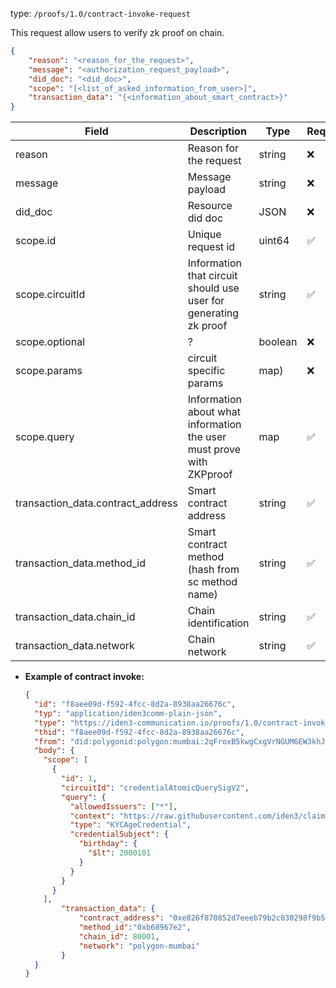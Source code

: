 
type: `/proofs/1.0/contract-invoke-request`

This request allow users to verify zk proof on chain.

```json
{
	"reason": "<reason_for_the_request>",
	"message": "<authorization_request_payload>",
	"did_doc": "<did_doc>",
	"scope": "[<list_of_asked_information_from_user>]",
	"transaction_data": "{<information_about_smart_contract>}"
}
```

| Field | Description | Type | Required |
| --- | --- | --- | --- |
| reason | Reason for the request | string | ❌ |
| message | Message payload | string | ❌ |
| did_doc | Resource did doc | JSON | ❌ |
| scope.id | Unique request id | uint64 | ✅ |
| scope.circuitId | Information that circuit should use user for generating zk proof | string | ✅ |
| scope.optional | ? | boolean | ❌ |
| scope.params | circuit specific params| map) | ❌|
| scope.query | Information about what information the user must prove with ZKPproof | map | ✅ |
| transaction_data.contract_address | Smart contract address | string | ✅ |
| transaction_data.method_id | Smart contract method (hash from sc method name) | string | ✅ |
| transaction_data.chain_id | Chain identification | string | ✅ |
| transaction_data.network | Chain network | string | ✅ |

- **Example of contract invoke:**
    
    ```json
    {
      "id": "f8aee09d-f592-4fcc-8d2a-8938aa26676c",
      "typ": "application/iden3comm-plain-json",
      "type": "https://iden3-communication.io/proofs/1.0/contract-invoke-request",
      "thid": "f8aee09d-f592-4fcc-8d2a-8938aa26676c",
      "from": "did:polygonid:polygon:mumbai:2qFroxB5kwgCxgVrNGUM6EW3khJgCdHHnKTr3VnTcp",
      "body": {
        "scope": [
          {
            "id": 1,
            "circuitId": "credentialAtomicQuerySigV2",
            "query": {
              "allowedIssuers": ["*"],
              "context": "https://raw.githubusercontent.com/iden3/claim-schema-vocab/main/schemas/json-ld/kyc-v3.json-ld",
              "type": "KYCAgeCredential",
              "credentialSubject": {
                "birthday": {
                  "$lt": 2000101
                }
              }
            }
          }
        ],
    		"transaction_data": {
    			"contract_address": "0xe826f870852d7eeeb79b2c030298f9b5daa8c8a3",
    			"method_id":"0xb68967e2",
    			"chain_id": 80001,
    			"network": "polygon-mumbai"
    		}
      }
    }
    ```
